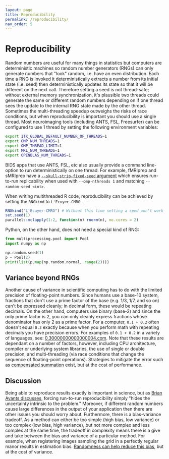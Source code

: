 ```yaml
---
layout: page
title: Reproducibility
permalink: /reproducibility/
nav_order: 5
---
```

# Reproducibility
Random numbers are useful for many things in statistics but computers are deterministic machines so random number generators (RNGs) can only generate numbers that "look" random, i.e. have an even distribution. Each time a RNG is invoked it deterministically extracts a number from its initial state (i.e. seed) then deterministically updates its state so that it will be different on the next call. Therefore setting a seed is not thread-safe; without external memory synchronization, it's plausible two threads could generate the same or different random numbers depending on if one thread sees the update to the internal RNG state made by the other thread. Sometimes the multi-threading speedup outweighs the risks of race conditions, but when reproducibility is important you should use a single thread. Most neuroimaging tools (including ANTS, FSL, Freesurfer) can be configured to use 1 thread by setting the following environment variables:
```sh
export ITK_GLOBAL_DEFAULT_NUMBER_OF_THREADS=1
export OMP_NUM_THREADS=1
export OMP_THREAD_LIMIT=1
export MKL_NUM_THREADS=1
export OPENBLAS_NUM_THREADS=1
```
BIDS apps that use ANTS, FSL, etc also usually provide a command line-option to run deterministically on one thread. For example, fMRIprep and sMRIprep have a [`--skull-strip-fixed-seed` argument](https://fmriprep.org/en/stable/usage.html#Specific%20options%20for%20ANTs%20registrations) which ensures run-to-run replicability when used with `--omp-nthreads 1` and matching `--random-seed <int>`.

When writing multithreaded R code, reproducibility can be achieved by setting the `RNGkind` to `L'Ecuyer-CMRG`:
```R
RNGkind("L'Ecuyer-CMRG") # Without this line setting a seed won't work in multithreaded code
set.seed(1)
parallel::mclapply(1:2, function(n) rnorm(n), mc.cores = 2)
```
Python, on the other hand, does not need a special kind of RNG:
```py
from multiprocessing.pool import Pool
import numpy as np

np.random.seed(1)
p = Pool(2)
print(list(p.map(np.random.normal, range(2))))
```

## Variance beyond RNGs
Another cause of variance in scientific computing has to do with the limited precision of floating-point numbers. Since humans use a base-10 system, fractions that don't use a prime factor of the base (e.g. 1/3, 1/7, and so on) can't be expressed cleanly; in decimal form, these would be repeating decimals. On the other hand, computers use binary (base-2) and since the only prime factor is 2, you can only cleanly express fractions whose denominator has only 2 as a prime factor. For a computer, `0.1 + 0.2` often doesn't equal `0.3` exactly because when you perform math with repeating decimals you have precision errors. For examples of `0.1 + 0.2` in a variety of languages, see: [0.30000000000000004.com](https://0.30000000000000004.com). Note that these results are dependant on a number of factors, however, including CPU architecture, compiler or underlying system libraries, the use of single or double precision, and multi-threading (via race conditions that change the sequence of floating-point operations). Strategies to mitigate the error such as [compensated summation](https://en.wikipedia.org/wiki/Kahan_summation_algorithm) exist, but at the cost of performance.

## Discussion
Being able to reproduce results exactly is important in science, but as [Brian Avants discusses](https://github.com/ANTsX/ANTsR/issues/210#issuecomment-377511054), forcing run-to-run reproducibility simply "hides the uncertainty intrinsic to the problem." Moreover, if different random numbers cause large differences in the output of your application then there are other issues you should worry about. Furthermore, there is a bias-variance tradeoff. As a method can either be too simple (high bias, low variance) or too complex (low bias, high variance), but not more complex and less complex at the same time, the tradeoff in complexity means there is a give and take between the bias and variance of a particular method. For example, when registering images sampling the grid in a perfectly regular manor results in estimation bias. [Randomness can help reduce this bias](http://bigwww.epfl.ch/preprints/thevenaz0602p.pdf), but at the cost of variance.
